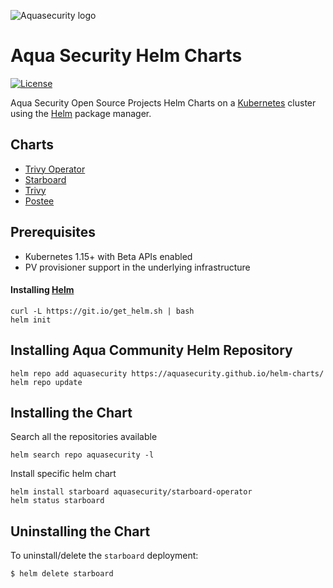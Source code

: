 ![Aquasecurity logo](https://avatars3.githubusercontent.com/u/12783832?s=200&v=4)
# Aqua Security Helm Charts

[![License][license-img]][license]

[license-img]: https://img.shields.io/badge/License-Apache%202.0-blue.svg
[license]: https://github.com/aquasecurity/helm-charts/blob/master/LICENSE

Aqua Security Open Source Projects Helm Charts on a [Kubernetes](https://kubernetes.io) cluster using the
[Helm](https://helm.sh) package manager.

## Charts

- [Trivy Operator](https://github.com/aquasecurity/trivy-operator/tree/main/deploy/helm)
- [Starboard](https://github.com/aquasecurity/starboard/tree/main/deploy/helm)
- [Trivy](https://github.com/aquasecurity/trivy/tree/main/helm/trivy)
- [Postee](https://github.com/aquasecurity/postee/tree/main/deploy/helm/postee)

## Prerequisites

- Kubernetes 1.15+ with Beta APIs enabled
- PV provisioner support in the underlying infrastructure

#### Installing [Helm](https://helm.sh)

```
curl -L https://git.io/get_helm.sh | bash
helm init
```

## Installing Aqua Community Helm Repository

```
helm repo add aquasecurity https://aquasecurity.github.io/helm-charts/
helm repo update
```

## Installing the Chart

Search all the repositories available
```
helm search repo aquasecurity -l
```

Install specific helm chart
```
helm install starboard aquasecurity/starboard-operator
helm status starboard
```

## Uninstalling the Chart

To uninstall/delete the `starboard` deployment:

```
$ helm delete starboard
```
